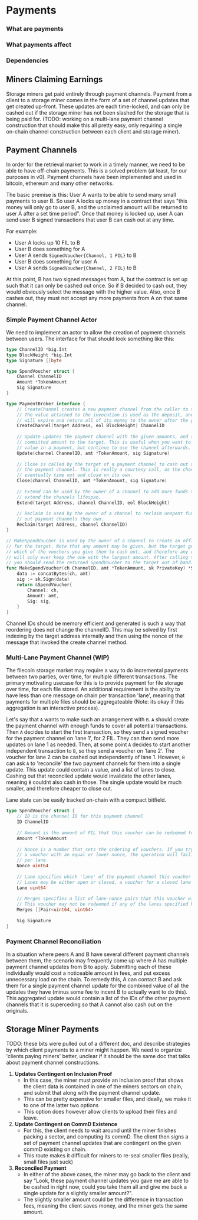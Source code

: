 # Payments

### What are payments

### What payments affect

### Dependencies

## Miners Claiming Earnings

Storage miners get paid entirely through payment channels. Payment from a client to a storage miner comes in the form of a set of channel updates that get created up-front. These updates are each time-locked, and can only be cashed out if the storage miner has not been slashed for the storage that is being paid for. (TODO: working on a multi-lane payment channel construction that should make this all pretty easy, only requiring a single on-chain channel construction between each client and storage miner).

## Payment Channels

In order for the retrieval market to work in a timely manner, we need to be able to have off-chain payments. This is a solved problem (at least, for our purposes in v0). Payment channels have been implemented and used in bitcoin, ethereum and many other networks.

The basic premise is this: User A wants to be able to send many small payments to user B. So user A locks up money in a contract that says "this money will only go to user B, and the unclaimed amount will be returned to user A after a set time period". Once that money is locked up, user A can send user B signed transactions that user B can cash out at any time.

For example:

- User A locks up 10 FIL to B
- User B does something for A
- User A sends `SignedVoucher{Channel, 1 FIL}` to B
- User B does something for user A
- User A sends `SignedVoucher{Channel, 2 FIL}` to B

At this point, B has two signed messages from A, but the contract is set up such that it can only be cashed out once. So if B decided to cash out, they would obviously select the message with the higher value. Also, once B cashes out, they must not accept any more payments from A on that same channel.

### Simple Payment Channel Actor

We need to implement an actor to allow the creation of payment channels between users. The interface for that should look something like this:

```go
type ChannelID *big.Int
type BlockHeight *big.Int
type Signature []byte

type SpendVoucher struct {
    Channel ChannelID
    Amount *TokenAmount
    Sig Signature
}

type PaymentBroker interface {
    // CreateChannel creates a new payment channel from the caller to the target.
    // The value attached to the invocation is used as the deposit, and the channel
    // will expire and return all of its money to the owner after the given block height.
    CreateChannel(target Address, eol BlockHeight) ChannelID
    
    // Update updates the payment channel with the given amounts, and sends the current
    // committed amount to the target. This is useful when you want to checkpoint the 
    // value in a payment, but continue to use the channel afterwards.
    Update(channel ChannelID, amt *TokenAmount, sig Signature)
    
    // Close is called by the target of a payment channel to cash out and close out
    // the payment channel. This is really a courtesy call, as the channel will
    // eventually time out and close on its own.
    Close(channel ChannelID, amt *TokenAmount, sig Signature)
    
    // Extend can be used by the owner of a channel to add more funds to it and
    // extend the channels lifespan.
    Extend(target Address, channel ChannelID, eol BlockHeight)
    
    // Reclaim is used by the owner of a channel to reclaim unspent funds in timed
    // out payment channels they own.
    Reclaim(target Address, channel ChannelID)
}

// MakeSpendVoucher is used by the owner of a channel to create an offline payment
// for the target. Note that any amount may be given, but the target gets to select
// which of the vouchers you give them to cash out, and therefore any rational actor 
// will only ever keep the one with the largest amount. After calling this function,
// you should send the returned SpendVoucher to the target out of band.
func MakeSpendVoucher(ch ChannelID, amt *TokenAmount, sk PrivateKey) *SpendVoucher {
    data := concatBytes(ch, amt)
    sig := sk.Sign(data)
    return &SpendVoucher{
        Channel: ch,
        Amount: amt,
        Sig: sig,
    }
}
```

Channel IDs should be memory efficient and generated is such a way that reordering does not change the channelID. This may be solved by first indexing by the target address internally and then using the nonce of the message that invoked the create channel method.



### Multi-Lane Payment Channel (WIP)

The filecoin storage market may require a way to do incremental payments between two parties, over time, for multiple different transactions. The primary motivating usecase for this is to provide payment for file storage over time, for each file stored. An additional requirement is the ability to have less than one message on chain per transaction 'lane', meaning that payments for multiple files should be aggregateable (Note: its okay if this aggregation is an interactive process).

Let's say that `A` wants to make such an arrangement with `B`. `A` should create the payment channel with enough funds to cover all potential transactions. Then `A` decides to start the first transaction, so they send a signed voucher for the payment channel on 'lane 1', for 2 FIL. They can then send more updates on lane 1 as needed. Then, at some point `A` decides to start another independent transaction to `B`, so they send a voucher on 'lane 2'. The voucher for lane 2 can be cashed out independently of lane 1. However, `B` can ask `A` to 'reconcile' the two payment channels for them into a single update. This update could contain a value, and a list of lanes to close. Cashing out that reconciled update would invalidate the other lanes, meaning `B` couldnt also cash in those. The single update would be much smaller, and therefore cheaper to close out.

Lane state can be easily tracked on-chain with a compact bitfield.

```go
type SpendVoucher struct {
    // ID is the channel ID for this payment channel
    ID ChannelID
    
    // Amount is the amount of FIL that this voucher can be redeemed for
    Amount *TokenAmount
    
    // Nonce is a number that sets the ordering of vouchers. If you try to redeem
    // a voucher with an equal or lower nonce, the operation will fail. Nonces are also
    // per lane.
    Nonce uint64
    
    // Lane specifies which 'lane' of the payment channel this voucher is for.
    // Lanes may be either open or closed, a voucher for a closed lane may not be redeemed
    Lane uint64
    
    // Merges specifies a list of lane-nonce pairs that this voucher will close. 
    // This voucher may not be redeemed if any of the lanes specified here are already closed.
    Merges []Pair<uint64, uint64>
    
    Sig Signature
}
```

### Payment Channel Reconciliation

In a situation where peers A and B  have several different payment channels between them, the scenario may frequently come up where A has multiple payment channel updates from B to apply. Submitting each of these individually would cost a noticeable amount in fees, and put excess unnecessary load on the chain. To remedy this, A can contact B and ask them for a single payment channel update for the combined value of all the updates they have (minus some fee to incent B to actually want to do this). This aggregated update would contain a list of the IDs of the other payment channels that it is superceding so that A cannot also cash out on the originals.

## Storage Miner Payments

TODO: these bits were pulled out of a different doc, and describe strategies by which client payments to a miner might happen. We need to organize 'clients paying miners' better, unclear if it should be the same doc that talks about payment channel constructions.

1. **Updates Contingent on Inclusion Proof**
   - In this case, the miner must provide an inclusion proof that shows the client data is contained in one of the miners sectors on chain, and submit that along with the payment channel update.
   - This can be pretty expensive for smaller files, and ideally, we make it to one of the latter two options
   - This option does however allow clients to upload their files and leave.
2. **Update Contingent on CommD Existence**
   - For this, the client needs to wait around until the miner finishes packing a sector, and computing its commD. The client then signs a set of payment channel updates that are contingent on the given commD existing on chain.
   - This route makes it difficult for miners to re-seal smaller files (really, small files just suck)
3. **Reconciled Payment**
   - In either of the above cases, the miner may go back to the client and say "Look, these payment channel updates you gave me are able to be cashed in right now, could you take them all and give me back a single update for a slightly smaller amount?".
   - The slightly smaller amount could be the difference in transaction fees, meaning the client saves money, and the miner gets the same amount.